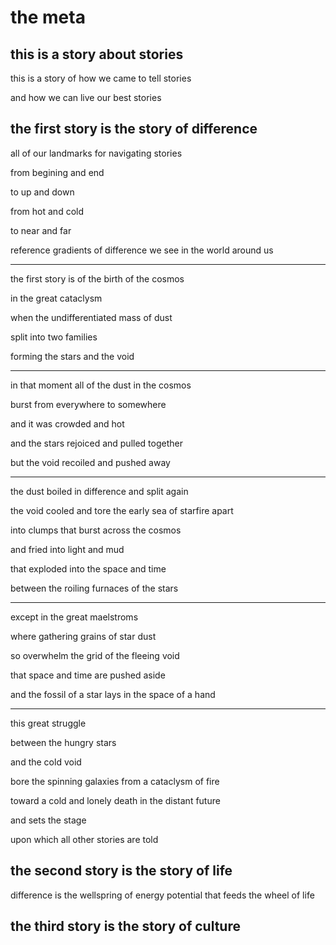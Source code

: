 # the meta


## this is a story about stories

this is a story of how we came to tell stories

and how we can live our best stories


## the first story is the story of difference

all of our landmarks for navigating stories

from begining and end

to up and down

from hot and cold

to near and far

reference gradients of difference we see in the world around us

---

the first story is of the birth of the cosmos

in the great cataclysm

when the undifferentiated mass of dust

split into two families

forming the stars and the void

---

in that moment all of the dust in the cosmos

burst from everywhere to somewhere

and it was crowded and hot

and the stars rejoiced and pulled together

but the void recoiled and pushed away

---

the dust boiled in difference and split again

the void cooled and tore the early sea of starfire apart

into clumps that burst across the cosmos

and fried into light and mud

that exploded into the space and time

between the roiling furnaces of the stars

---

except in the great maelstroms

where gathering grains of star dust

so overwhelm the grid of the fleeing void

that space and time are pushed aside

and the fossil of a star lays in the space of a hand

---

this great struggle

between the hungry stars

and the cold void

bore the spinning galaxies from a cataclysm of fire

toward a cold and lonely death in the distant future

and sets the stage

upon which all other stories are told


## the second story is the story of life

difference is the wellspring of energy potential
that feeds the wheel of life



## the third story is the story of culture
